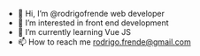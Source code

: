 - 👋 Hi, I’m @rodrigofrende web developer
- 👀 I’m interested in front end development
- 🌱 I’m currently learning Vue JS 
- 📫 How to reach me rodrigo.frende@gmail.com

<!---
rodrigofrende/rodrigofrende is a ✨ special ✨ repository because its `README.md` (this file) appears on your GitHub profile.
You can click the Preview link to take a look at your changes.
--->
